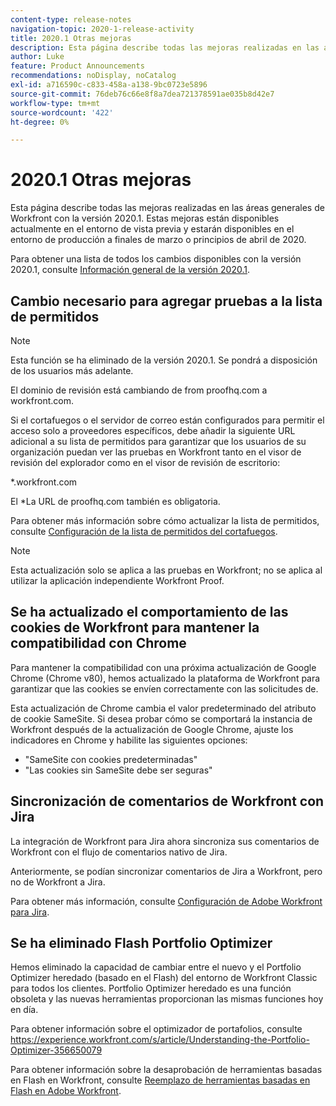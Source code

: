 ```yaml
---
content-type: release-notes
navigation-topic: 2020-1-release-activity
title: 2020.1 Otras mejoras
description: Esta página describe todas las mejoras realizadas en las áreas generales de Workfront con la versión 2020.1. Estas mejoras están disponibles actualmente en el entorno de vista previa y estarán disponibles en el entorno de producción a finales de marzo o principios de abril de 2020.
author: Luke
feature: Product Announcements
recommendations: noDisplay, noCatalog
exl-id: a716590c-c833-458a-a138-9bc0723e5896
source-git-commit: 76deb76c66e8f8a7dea721378591ae035b8d42e7
workflow-type: tm+mt
source-wordcount: '422'
ht-degree: 0%

---
```


# 2020.1 Otras mejoras

Esta página describe todas las mejoras realizadas en las áreas generales de Workfront con la versión 2020.1. Estas mejoras están disponibles actualmente en el entorno de vista previa y estarán disponibles en el entorno de producción a finales de marzo o principios de abril de 2020.

Para obtener una lista de todos los cambios disponibles con la versión 2020.1, consulte [Información general de la versión 2020.1](../../../product-announcements/product-releases/2020.1-release-activity/2020.1-release-overview.md).

## Cambio necesario para agregar pruebas a la lista de permitidos

>[!NOTE]
>
>Esta función se ha eliminado de la versión 2020.1. Se pondrá a disposición de los usuarios más adelante.

El dominio de revisión está cambiando de from proofhq.com a workfront.com.

Si el cortafuegos o el servidor de correo están configurados para permitir el acceso solo a proveedores específicos, debe añadir la siguiente URL adicional a su lista de permitidos para garantizar que los usuarios de su organización puedan ver las pruebas en Workfront tanto en el visor de revisión del explorador como en el visor de revisión de escritorio:

&#42;.workfront.com

El &#42;La URL de proofhq.com también es obligatoria.

Para obtener más información sobre cómo actualizar la lista de permitidos, consulte [Configuración de la lista de permitidos del cortafuegos](../../../administration-and-setup/get-started-wf-administration/configure-your-firewall.md).

>[!NOTE]
>
>Esta actualización solo se aplica a las pruebas en Workfront; no se aplica al utilizar la aplicación independiente Workfront Proof.

## Se ha actualizado el comportamiento de las cookies de Workfront para mantener la compatibilidad con Chrome

Para mantener la compatibilidad con una próxima actualización de Google Chrome (Chrome v80), hemos actualizado la plataforma de Workfront para garantizar que las cookies se envíen correctamente con las solicitudes de.

Esta actualización de Chrome cambia el valor predeterminado del atributo de cookie SameSite. Si desea probar cómo se comportará la instancia de Workfront después de la actualización de Google Chrome, ajuste los indicadores en Chrome y habilite las siguientes opciones:

* &quot;SameSite con cookies predeterminadas&quot;
* &quot;Las cookies sin SameSite debe ser seguras&quot;

## Sincronización de comentarios de Workfront con Jira

La integración de Workfront para Jira ahora sincroniza sus comentarios de Workfront con el flujo de comentarios nativo de Jira.

Anteriormente, se podían sincronizar comentarios de Jira a Workfront, pero no de Workfront a Jira.

Para obtener más información, consulte [Configuración de Adobe Workfront para Jira](../../../workfront-integrations-and-apps/use-workfront-with-jira/configure-workfront-for-jira.md).

## Se ha eliminado Flash Portfolio Optimizer

Hemos eliminado la capacidad de cambiar entre el nuevo y el Portfolio Optimizer heredado (basado en el Flash) del entorno de Workfront Classic para todos los clientes. Portfolio Optimizer heredado es una función obsoleta y las nuevas herramientas proporcionan las mismas funciones hoy en día.

Para obtener información sobre el optimizador de portafolios, consulte https://experience.workfront.com/s/article/Understanding-the-Portfolio-Optimizer-356650079

Para obtener información sobre la desaprobación de herramientas basadas en Flash en Workfront, consulte [Reemplazo de herramientas basadas en Flash en Adobe Workfront](../../../product-announcements/announcements/announcement-archive/replace-flash-tools.md).
